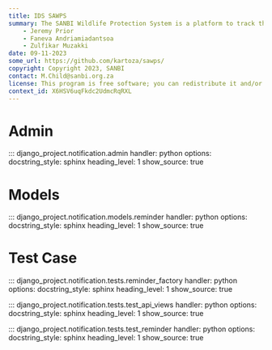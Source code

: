 ```yaml
---
title: IDS SAWPS
summary: The SANBI Wildlife Protection System is a platform to track the population levels of endangered wildlife.
    - Jeremy Prior
    - Faneva Andriamiadantsoa
    - Zulfikar Muzakki
date: 09-11-2023
some_url: https://github.com/kartoza/sawps/
copyright: Copyright 2023, SANBI
contact: M.Child@sanbi.org.za
license: This program is free software; you can redistribute it and/or modify it under the terms of the GNU Affero General Public License as published by the Free Software Foundation; either version 3 of the License, or (at your option) any later version.
context_id: X6HSV6uqFkdc2UdmcRqRXL
---
```


# Admin

::: django_project.notification.admin
    handler: python
    options:
        docstring_style: sphinx
        heading_level: 1
        show_source: true


# Models

::: django_project.notification.models.reminder
    handler: python
    options:
        docstring_style: sphinx
        heading_level: 1
        show_source: true


# Test Case

::: django_project.notification.tests.reminder_factory
    handler: python
    options:
        docstring_style: sphinx
        heading_level: 1
        show_source: true


::: django_project.notification.tests.test_api_views
    handler: python
    options:
        docstring_style: sphinx
        heading_level: 1
        show_source: true


::: django_project.notification.tests.test_reminder
    handler: python
    options:
        docstring_style: sphinx
        heading_level: 1
        show_source: true


